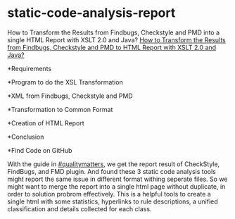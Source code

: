 # static-code-analysis-report
How to Transform the Results from Findbugs, Checkstyle and PMD into a single HTML Report with XSLT 2.0 and Java?
[How to Transform the Results from Findbugs, Checkstyle and PMD to HTML Report with XSLT 2.0 and Java?](http://www.sw-engineering-candies.com/blog-1/howtotransformtheresultsfromfindbugscheckstyleandpmdintoasinglehtmlreportwithxslt20andjava)

*Requirements

*Program to do the XSL Transformation

*XML from Findbugs, Checkstyle and PMD 

*Transformation to Common Format

*Creation of HTML Report

*Conclusion

*Find Code on GitHub

With the guide in [#qualitymatters](https://github.com/artem-zinnatullin/qualitymatters), we get the report result of CheckStyle, FindBugs, and FMD plugin. And found these 3 static code analysis tools might report the same issue in different format withing seperate files. So we might want to merge the report into a single html page without duplicate, in order to solution probrom effectively. This is a helpful tools to create a single html with some statistics, hyperlinks to rule descriptions, a unified classification and details collected for each class.
